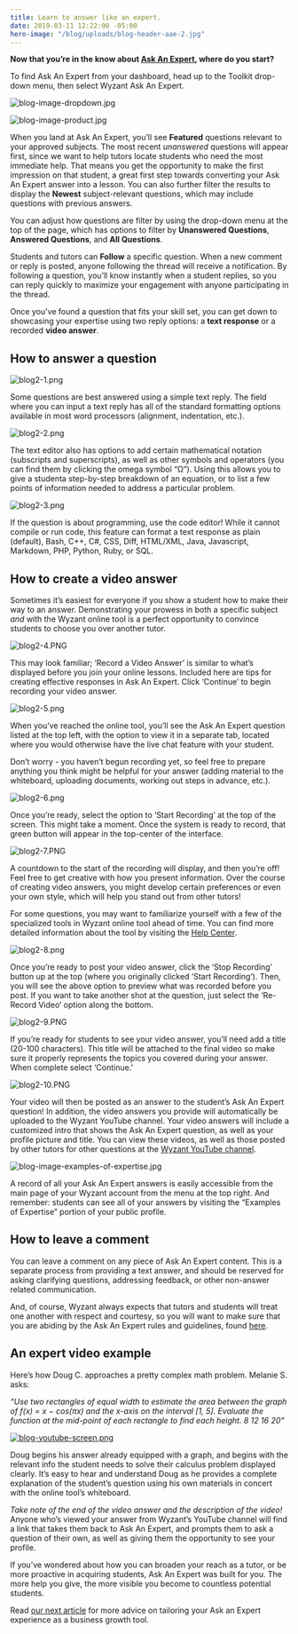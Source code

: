 ```yaml
---
title: Learn to answer like an expert.
date: 2019-03-11 12:22:00 -05:00
hero-image: "/blog/uploads/blog-header-aae-2.jpg"
---
```


**Now that you’re in the know about [Ask An Expert](http://www.wyzant.com/blog/tutor/introducing-ask-an-expert/), where do you start?**

To find Ask An Expert from your dashboard, head up to the Toolkit drop-down menu, then select Wyzant Ask An Expert.

![blog-image-dropdown.jpg](/blog/uploads/blog-image-dropdown.jpg)

![blog-image-product.jpg](/blog/uploads/blog-image-product.jpg)

When you land at Ask An Expert, you’ll see **Featured** questions relevant to your approved subjects. The most recent *unanswered* questions will appear first, since we want to help tutors locate students who need the most immediate help. That means you get the opportunity to make the first impression on that student, a great first step towards converting your Ask An Expert answer into a lesson. You can also further filter the results to display the **Newest** subject-relevant questions, which may include questions with previous answers.

You can adjust how questions are filter by using the drop-down menu at the top of the page, which has options to filter by **Unanswered Questions**, **Answered Questions**, and **All Questions**.

Students and tutors can **Follow** a specific question. When a new comment or reply is posted, anyone following the thread will receive a notification. By following a question, you’ll know instantly when a student replies, so you can reply quickly to maximize your engagement with anyone participating in the thread. 

Once you’ve found a question that fits your skill set, you can get down to showcasing your expertise using two reply options: a **text response** or a recorded **video answer**.

## How to answer a question

![blog2-1.png](/blog/uploads/blog2-1.png)

Some questions are best answered using a simple text reply. The field where you can input a text reply has all of the standard formatting options available in most word processors (alignment, indentation, etc.).  

![blog2-2.png](/blog/uploads/blog2-2.png)

The text editor also has options to add certain mathematical notation (subscripts and superscripts), as well as other symbols and operators (you can find them by clicking the omega symbol “Ω”). Using this allows you to give a studenta step-by-step breakdown of an equation, or to list a few points of information needed to address a particular problem.

![blog2-3.png](/blog/uploads/blog2-3.png)

If the question is about programming, use the code editor! While it cannot compile or run code, this feature can format a text response as plain (default), Bash, C++, C#, CSS, Diff, HTML/XML, Java, Javascript, Markdown, PHP, Python, Ruby, or SQL.

## How to create a video answer

Sometimes it’s easiest for everyone if you show a student how to make their way to an answer. Demonstrating your prowess in both a specific subject *and* with the Wyzant online tool is a perfect opportunity to convince students to choose you over another tutor.

![blog2-4.PNG](/blog/uploads/blog2-4.PNG)

This may look familiar; ‘Record a Video Answer’ is similar to what’s displayed before you join your online lessons. Included here are tips for creating effective responses in Ask An Expert. Click ‘Continue’ to begin recording your video answer.

![blog2-5.png](/blog/uploads/blog2-5.png)

When you’ve reached the online tool, you’ll see the Ask An Expert question listed at the top left, with the option to view it in a separate tab, located where you would otherwise have the live chat feature with your student. 

Don’t worry - you haven’t begun recording yet, so feel free to prepare anything you think might be helpful for your answer (adding material to the whiteboard, uploading documents, working out steps in advance, etc.).

![blog2-6.png](/blog/uploads/blog2-6.png)

Once you’re ready, select the option to ‘Start Recording’ at the top of the screen. This might take a moment. Once the system is ready to record, that green button will appear in the top-center of the interface.

![blog2-7.PNG](/blog/uploads/blog2-7.PNG)

A countdown to the start of the recording will display, and then you’re off! Feel free to get creative with how you present information. Over the course of creating video answers, you might develop certain preferences or even your own style, which will help you stand out from other tutors!

For some questions, you may want to familiarize yourself with a few of the specialized tools in Wyzant online tool ahead of time. You can find more detailed information about the tool by visiting the [Help Center](https://support.wyzant.com/hc/en-us/categories/115000080386-Online).

![blog2-8.png](/blog/uploads/blog2-8.png)

Once you’re ready to post your video answer, click the ‘Stop Recording’ button up at the top (where you originally clicked ‘Start Recording’). Then, you will see the above option to preview what was recorded before you post. If you want to take another shot at the question, just select the ‘Re-Record Video’ option along the bottom.

![blog2-9.PNG](/blog/uploads/blog2-9.PNG)

If you’re ready for students to see your video answer, you’ll need add a title (20-100 characters). This title will be attached to the final video so make sure it properly represents the topics you covered during your answer. When complete select ‘Continue.’

![blog2-10.PNG](/blog/uploads/blog2-10.PNG)

Your video will then be posted as an answer to the student’s Ask An Expert question! In addition, the video answers you provide will automatically be uploaded to the Wyzant YouTube channel. Your video answers will include a customized intro that shows the Ask An Expert question, as well as your profile picture and title. You can view these videos, as well as those posted by other tutors for other questions at the [Wyzant YouTube channel](https://www.youtube.com/user/WyzAnt/featured). 

![blog-image-examples-of-expertise.jpg](/blog/uploads/blog-image-examples-of-expertise.jpg)

A record of all your Ask An Expert answers is easily accessible from the main page of your Wyzant account from the menu at the top right. And remember: students can see all of your answers by visiting the “Examples of Expertise” portion of your public profile.

## How to leave a comment

You can leave a comment on any piece of Ask An Expert content. This is a separate process from providing a text answer, and should be reserved for asking clarifying questions, addressing feedback, or other non-answer related communication.

And, of course, Wyzant always expects that tutors and students will treat one another with respect and courtesy, so you will want to make sure that you are abiding by the Ask An Expert rules and guidelines, found [here](https://www.wyzant.com/resources/info).

## An expert video example

Here’s how Doug C. approaches a pretty complex math problem. Melanie S. asks: 

*“Use two rectangles of equal width to estimate the area between the graph of f(x) = x − cos(πx) and the x-axis on the interval [1, 5]. Evaluate the function at the mid-point of each rectangle to find each height. 8 12 16 20”*

[![blog-youtube-screen.png](/blog/uploads/blog-youtube-screen.png)](https://youtu.be/i08eQQkSKwY)

Doug begins his answer already equipped with a graph, and begins with the relevant info the student needs to solve their calculus problem displayed clearly. It’s easy to hear and understand Doug as he provides a complete explanation of the student’s question using his own materials in concert with the online tool’s whiteboard. 

*Take note of the end of the video answer and the description of the video!* Anyone who’s viewed your answer from Wyzant’s YouTube channel will find a link that takes them back to Ask An Expert, and prompts them to ask a question of their own, as well as giving them the opportunity to see your profile.

If you’ve wondered about how you can broaden your reach as a tutor, or be more proactive in acquiring students, Ask An Expert was built for you. The more help you give, the more visible you become to countless potential students.

Read [our next article](http://www.wyzant.com/blog/tutor/answer-impress-convert/) for more advice on tailoring your Ask an Expert experience as a business growth tool.